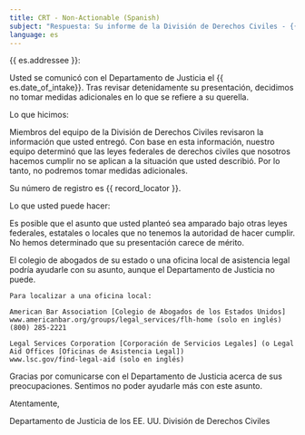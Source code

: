```yaml
---
title: CRT - Non-Actionable (Spanish)
subject: "Respuesta: Su informe de la División de Derechos Civiles - {{ record_locator }} de la Sección {{ es.section_name }}"
language: es
---
```

{{ es.addressee }}:

Usted se comunicó con el Departamento de Justicia el {{ es.date_of_intake}}. Tras revisar detenidamente su presentación, decidimos no tomar medidas adicionales en lo que se refiere a su querella.

Lo que hicimos:

Miembros del equipo de la División de Derechos Civiles revisaron la información que usted entregó. Con base en esta información, nuestro equipo determinó que las leyes federales de derechos civiles que nosotros hacemos cumplir no se aplican a la situación que usted describió. Por lo tanto, no podremos tomar medidas adicionales.

Su número de registro es {{ record_locator }}.

Lo que usted puede hacer:

Es posible que el asunto que usted planteó sea amparado bajo otras leyes federales, estatales o locales que no tenemos la autoridad de hacer cumplir. No hemos determinado que su presentación carece de mérito.

El colegio de abogados de su estado o una oficina local de asistencia legal podría ayudarle con su asunto, aunque el Departamento de Justicia no puede.

    Para localizar a una oficina local:

    American Bar Association [Colegio de Abogados de los Estados Unidos]
    www.americanbar.org/groups/legal_services/flh-home (solo en inglés)
    (800) 285-2221

    Legal Services Corporation [Corporación de Servicios Legales] (o Legal Aid Offices [Oficinas de Asistencia Legal])
    www.lsc.gov/find-legal-aid (solo en inglés)

Gracias por comunicarse con el Departamento de Justicia acerca de sus preocupaciones. Sentimos no poder ayudarle más con este asunto.

Atentamente,

Departamento de Justicia de los EE. UU.
División de Derechos Civiles
